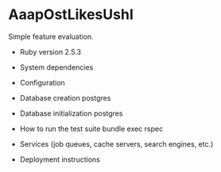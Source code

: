 # AaapOstLikesUshI

Simple feature evaluation.

* Ruby version
2.5.3

* System dependencies

* Configuration

* Database creation
postgres

* Database initialization
postgres

* How to run the test suite
bundle exec rspec

* Services (job queues, cache servers, search engines, etc.)

* Deployment instructions

